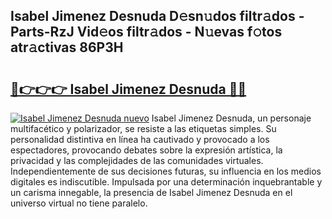 ## Isabel Jimenez Desnuda D𝚎sn𝚞dos filtr𝚊dos - Parts-RzJ Vid𝚎os filtr𝚊dos - N𝚞evas f𝚘tos atr𝚊ctivas 86P3H

# <h2><a href="http://mb8xiek.tromn.icu/?c=Isabel+Jimenez+Desnuda">🔗👉👉👉 Isabel Jimenez Desnuda 🔗🔗</a></h2>

[![Isabel Jimenez Desnuda nuevo](https://i.imgur.com/pEAQMta.gif)](http://mb8xiek.tromn.icu/?c=Isabel+Jimenez+Desnuda)
Isabel Jimenez Desnuda, un personaje multifacético y polarizador, se resiste a las etiquetas simples. Su personalidad distintiva en línea ha cautivado y provocado a los espectadores, provocando debates sobre la expresión artística, la privacidad y las complejidades de las comunidades virtuales. Independientemente de sus decisiones futuras, su influencia en los medios digitales es indiscutible. Impulsada por una determinación inquebrantable y un carisma innegable, la presencia de Isabel Jimenez Desnuda en el universo virtual no tiene paralelo.
